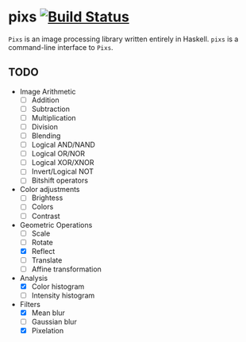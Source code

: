 # pixs [![Build Status](https://travis-ci.com/ayberkt/pixs.svg?token=2eB5JJ87XAYaE2ZJnQaJ&branch=master)](https://travis-ci.com/ayberkt/pixs)

`Pixs` is an image processing library written entirely in Haskell. `pixs` is a
command-line interface to `Pixs`.

## TODO

- Image Arithmetic
  - [ ] Addition
  - [ ] Subtraction
  - [ ] Multiplication
  - [ ] Division
  - [ ] Blending
  - [ ] Logical AND/NAND
  - [ ] Logical OR/NOR
  - [ ] Logical XOR/XNOR
  - [ ] Invert/Logical NOT
  - [ ] Bitshift operators
- Color adjustments
  - [ ] Brightess
  - [ ] Colors
  - [ ] Contrast
- Geometric Operations
  - [ ] Scale
  - [ ] Rotate
  - [x] Reflect
  - [ ] Translate
  - [ ] Affine transformation
- Analysis
  - [x] Color histogram
  - [ ] Intensity histogram
- Filters
  - [x] Mean blur
  - [ ] Gaussian blur
  - [x] Pixelation
